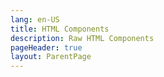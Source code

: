 ```yaml
---
lang: en-US
title: HTML Components
description: Raw HTML Components
pageHeader: true
layout: ParentPage
---
```


<SubMenuCards/>
